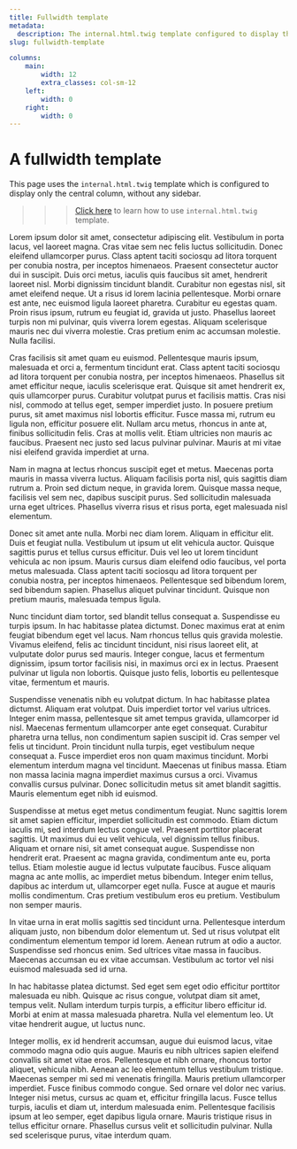 ```yaml
---
title: Fullwidth template
metadata:
  description: The internal.html.twig template configured to display the
slug: fullwidth-template

columns:
    main:
        width: 12
        extra_classes: col-sm-12
    left:
        width: 0
    right:
        width: 0
---
```


# A fullwidth template

This page uses the `internal.html.twig` template which is configured to display only the central column, without any sidebar.

>>> [Click here](../internal-template) to learn how to use `internal.html.twig` template.

Lorem ipsum dolor sit amet, consectetur adipiscing elit. Vestibulum in porta lacus, vel laoreet magna. Cras vitae sem nec felis luctus sollicitudin. Donec eleifend ullamcorper purus. Class aptent taciti sociosqu ad litora torquent per conubia nostra, per inceptos himenaeos. Praesent consectetur auctor dui in suscipit. Duis orci metus, iaculis quis faucibus sit amet, hendrerit laoreet nisl. Morbi dignissim tincidunt blandit. Curabitur non egestas nisl, sit amet eleifend neque. Ut a risus id lorem lacinia pellentesque. Morbi ornare est ante, nec euismod ligula laoreet pharetra. Curabitur eu egestas quam. Proin risus ipsum, rutrum eu feugiat id, gravida ut justo. Phasellus laoreet turpis non mi pulvinar, quis viverra lorem egestas. Aliquam scelerisque mauris nec dui viverra molestie. Cras pretium enim ac accumsan molestie. Nulla facilisi.

Cras facilisis sit amet quam eu euismod. Pellentesque mauris ipsum, malesuada et orci a, fermentum tincidunt erat. Class aptent taciti sociosqu ad litora torquent per conubia nostra, per inceptos himenaeos. Phasellus sit amet efficitur neque, iaculis scelerisque erat. Quisque sit amet hendrerit ex, quis ullamcorper purus. Curabitur volutpat purus et facilisis mattis. Cras nisi nisl, commodo at tellus eget, semper imperdiet justo. In posuere pretium purus, sit amet maximus nisl lobortis efficitur. Fusce massa mi, rutrum eu ligula non, efficitur posuere elit. Nullam arcu metus, rhoncus in ante at, finibus sollicitudin felis. Cras at mollis velit. Etiam ultricies non mauris ac faucibus. Praesent nec justo sed lacus pulvinar pulvinar. Mauris at mi vitae nisi eleifend gravida imperdiet at urna.

Nam in magna at lectus rhoncus suscipit eget et metus. Maecenas porta mauris in massa viverra luctus. Aliquam facilisis porta nisl, quis sagittis diam rutrum a. Proin sed dictum neque, in gravida lorem. Quisque massa neque, facilisis vel sem nec, dapibus suscipit purus. Sed sollicitudin malesuada urna eget ultrices. Phasellus viverra risus et risus porta, eget malesuada nisl elementum.

Donec sit amet ante nulla. Morbi nec diam lorem. Aliquam in efficitur elit. Duis et feugiat nulla. Vestibulum ut ipsum ut elit vehicula auctor. Quisque sagittis purus et tellus cursus efficitur. Duis vel leo ut lorem tincidunt vehicula ac non ipsum. Mauris cursus diam eleifend odio faucibus, vel porta metus malesuada. Class aptent taciti sociosqu ad litora torquent per conubia nostra, per inceptos himenaeos. Pellentesque sed bibendum lorem, sed bibendum sapien. Phasellus aliquet pulvinar tincidunt. Quisque non pretium mauris, malesuada tempus ligula.

Nunc tincidunt diam tortor, sed blandit tellus consequat a. Suspendisse eu turpis ipsum. In hac habitasse platea dictumst. Donec maximus erat at enim feugiat bibendum eget vel lacus. Nam rhoncus tellus quis gravida molestie. Vivamus eleifend, felis ac tincidunt tincidunt, nisi risus laoreet elit, at vulputate dolor purus sed mauris. Integer congue, lacus et fermentum dignissim, ipsum tortor facilisis nisi, in maximus orci ex in lectus. Praesent pulvinar ut ligula non lobortis. Quisque justo felis, lobortis eu pellentesque vitae, fermentum et mauris.

Suspendisse venenatis nibh eu volutpat dictum. In hac habitasse platea dictumst. Aliquam erat volutpat. Duis imperdiet tortor vel varius ultrices. Integer enim massa, pellentesque sit amet tempus gravida, ullamcorper id nisl. Maecenas fermentum ullamcorper ante eget consequat. Curabitur pharetra urna tellus, non condimentum sapien suscipit id. Cras semper vel felis ut tincidunt. Proin tincidunt nulla turpis, eget vestibulum neque consequat a. Fusce imperdiet eros non quam maximus tincidunt. Morbi elementum interdum magna vel tincidunt. Maecenas ut finibus massa. Etiam non massa lacinia magna imperdiet maximus cursus a orci. Vivamus convallis cursus pulvinar. Donec sollicitudin metus sit amet blandit sagittis. Mauris elementum eget nibh id euismod.

Suspendisse at metus eget metus condimentum feugiat. Nunc sagittis lorem sit amet sapien efficitur, imperdiet sollicitudin est commodo. Etiam dictum iaculis mi, sed interdum lectus congue vel. Praesent porttitor placerat sagittis. Ut maximus dui eu velit vehicula, vel dignissim tellus finibus. Aliquam et ornare nisi, sit amet consequat augue. Suspendisse non hendrerit erat. Praesent ac magna gravida, condimentum ante eu, porta tellus. Etiam molestie augue id lectus vulputate faucibus. Fusce aliquam magna ac ante mollis, ac imperdiet metus bibendum. Integer enim tellus, dapibus ac interdum ut, ullamcorper eget nulla. Fusce at augue et mauris mollis condimentum. Cras pretium vestibulum eros eu pretium. Vestibulum non semper mauris.

In vitae urna in erat mollis sagittis sed tincidunt urna. Pellentesque interdum aliquam justo, non bibendum dolor elementum ut. Sed ut risus volutpat elit condimentum elementum tempor id lorem. Aenean rutrum at odio a auctor. Suspendisse sed rhoncus enim. Sed ultrices vitae massa in faucibus. Maecenas accumsan eu ex vitae accumsan. Vestibulum ac tortor vel nisi euismod malesuada sed id urna.

In hac habitasse platea dictumst. Sed eget sem eget odio efficitur porttitor malesuada eu nibh. Quisque ac risus congue, volutpat diam sit amet, tempus velit. Nullam interdum turpis turpis, a efficitur libero efficitur id. Morbi at enim at massa malesuada pharetra. Nulla vel elementum leo. Ut vitae hendrerit augue, ut luctus nunc.

Integer mollis, ex id hendrerit accumsan, augue dui euismod lacus, vitae commodo magna odio quis augue. Mauris eu nibh ultrices sapien eleifend convallis sit amet vitae eros. Pellentesque et nibh ornare, rhoncus tortor aliquet, vehicula nibh. Aenean ac leo elementum tellus vestibulum tristique. Maecenas semper mi sed mi venenatis fringilla. Mauris pretium ullamcorper imperdiet. Fusce finibus commodo congue. Sed ornare vel dolor nec varius. Integer nisi metus, cursus ac quam et, efficitur fringilla lacus. Fusce tellus turpis, iaculis et diam ut, interdum malesuada enim. Pellentesque facilisis ipsum at leo semper, eget dapibus ligula ornare. Mauris tristique risus in tellus efficitur ornare. Phasellus cursus velit et sollicitudin pulvinar. Nulla sed scelerisque purus, vitae interdum quam.
